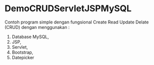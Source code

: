 DemoCRUDServletJSPMySQL
=======================

Contoh program simple dengan fungsional Create Read Update Delate (CRUD) 
dengan menggunakan :
1. Database MySQL,
2. JSP,
3. Servlet,
4. Bootstrap,
5. Datepicker

